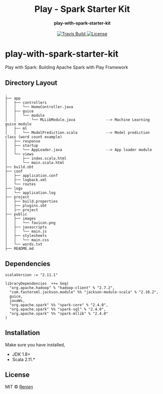 <h1 align="center">
    <br>
        Play - Spark Starter Kit
    <br>
  <h4 align="center">play-with-spark-starter-kit</h4>
</h1>

<p align="center">
       <a href="https://travis-ci.org/Renien/play-with-spark-starter-kit">
           <img src="https://api.travis-ci.org/Renien/play-with-spark-starter-kit.svg?branch=master"
                alt="Travis Build">
       </a>
       <a href="">
           <img src="https://img.shields.io/npm/l/express.svg?maxAge=2592000&style=flat-square"
                alt="License">
         </a>
    </p>

# play-with-spark-starter-kit
Play with Spark: Building Apache Spark with Play Framework


## Directory Layout

```
.
├── app
│   ├── controllers
│   │   └── HomeController.java
│   ├── guice
│   │   └── module
│   │       └── MLLibModule.java              --> Machine Learning guice module
│   ├── ml
│   │   └── ModelPrediction.scala             --> Model prediction class (word count example)
│   ├── response
│   ├── startup
│   │   └── AppLoader.java                    --> App loader module
│   └── views
│       ├── index.scala.html
│       └── main.scala.html
├── build.sbt
├── conf
│   ├── application.conf
│   ├── logback.xml
│   └── routes
├── logs
│   └── application.log
├── project
│   ├── build.properties
│   ├── plugins.sbt
│   ├── project
├── public
│   ├── images
│   │   └── favicon.png
│   ├── javascripts
│   │   └── main.js
│   ├── stylesheets
│   │   └── main.css
│   └── words.txt
├── README.md
```
## Dependencies

```
scalaVersion := "2.11.1"

libraryDependencies  ++= Seq(
  "org.apache.hadoop" % "hadoop-client" % "2.7.2",
  "com.fasterxml.jackson.module" %% "jackson-module-scala" % "2.10.2",
  guice,
  javaWs,
  "org.apache.spark" %% "spark-core" % "2.4.0",
  "org.apache.spark" %% "spark-sql" % "2.4.0",
  "org.apache.spark" %% "spark-mllib" % "2.4.0"
)
```

## Installation

Make sure you have installed,

- JDK 1.8+
- Scala 2.11.*

## License
MIT © [Renien](https://twitter.com/RenienJoseph)
